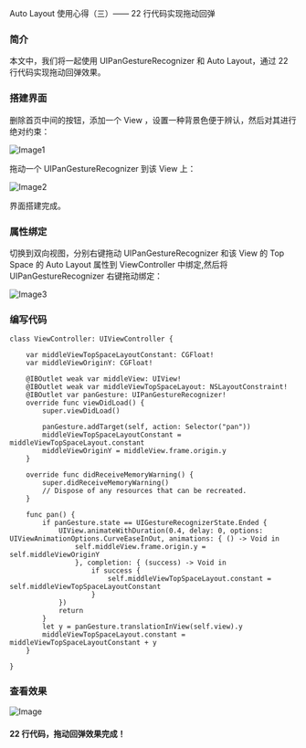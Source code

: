 Auto Layout 使用心得（三）—— 22 行代码实现拖动回弹

### 简介

本文中，我们将一起使用 UIPanGestureRecognizer 和 Auto Layout，通过 22 行代码实现拖动回弹效果。

### 搭建界面

删除首页中间的按钮，添加一个 View ，设置一种背景色便于辨认，然后对其进行绝对约束：

![Image1](/resource/image/2015-03-08-auto-layout-drag-rebound/1.jpg)

拖动一个 UIPanGestureRecognizer 到该 View 上：

![Image2](/resource/image/2015-03-08-auto-layout-drag-rebound/2.jpg)

界面搭建完成。

### 属性绑定

切换到双向视图，分别右键拖动 UIPanGestureRecognizer 和该 View 的 Top Space 的 Auto Layout 属性到 ViewController 中绑定,然后将 UIPanGestureRecognizer 右键拖动绑定：

![Image3](/resource/image/2015-03-08-auto-layout-drag-rebound/3.jpg)

### 编写代码

```
class ViewController: UIViewController {
    
    var middleViewTopSpaceLayoutConstant: CGFloat!
    var middleViewOriginY: CGFloat!
    
    @IBOutlet weak var middleView: UIView!
    @IBOutlet weak var middleViewTopSpaceLayout: NSLayoutConstraint!
    @IBOutlet var panGesture: UIPanGestureRecognizer!
    override func viewDidLoad() {
        super.viewDidLoad()
        
        panGesture.addTarget(self, action: Selector("pan"))
        middleViewTopSpaceLayoutConstant = middleViewTopSpaceLayout.constant
        middleViewOriginY = middleView.frame.origin.y
    }

    override func didReceiveMemoryWarning() {
        super.didReceiveMemoryWarning()
        // Dispose of any resources that can be recreated.
    }
    
    func pan() {
        if panGesture.state == UIGestureRecognizerState.Ended {
            UIView.animateWithDuration(0.4, delay: 0, options: UIViewAnimationOptions.CurveEaseInOut, animations: { () -> Void in
                self.middleView.frame.origin.y = self.middleViewOriginY
                }, completion: { (success) -> Void in
                    if success {
                        self.middleViewTopSpaceLayout.constant = self.middleViewTopSpaceLayoutConstant
                    }
            })
            return
        }
        let y = panGesture.translationInView(self.view).y
        middleViewTopSpaceLayout.constant = middleViewTopSpaceLayoutConstant + y
    }

}
```

### 查看效果

![Image](/resource/image/2015-03-08-auto-layout-drag-rebound/purpose.gif)

#### 22 行代码，拖动回弹效果完成！

